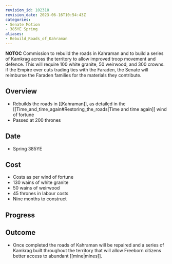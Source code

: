```yaml
---
revision_id: 102318
revision_date: 2023-06-16T10:54:43Z
categories:
- Senate Motion
- 385YE Spring
aliases:
- Rebuild_Roads_of_Kahraman
---
```



__NOTOC__
Commission to rebuild the roads in Kahraman and to build a series of Kamkrag across the territory to allow improved troop movement and defence. This will require 100 white granite, 50 weirwood, and 300 crowns. if the Empire ever cuts trading ties with the Faraden, the Senate will reimburse the Faraden families for the materials they contribute.
## Overview
* Rebuilds the roads in [[Kahraman]], as detailed in the [[Time_and_time_again#Restoring_the_roads|Time and time again]] wind of fortune
* Passed at 200 thrones
## Date
* Spring 385YE
## Cost
* Costs as per wind of fortune
* 130 wains of white granite
* 50 wains of weirwood
* 45 thrones in labour costs
* Nine months to construct
## Progress

## Outcome
* Once completed the roads of Kahraman will be repaired and a series of Kamkrag built throughout the territory that will allow Freeborn citizens better access to abundant [[mine|mines]].
